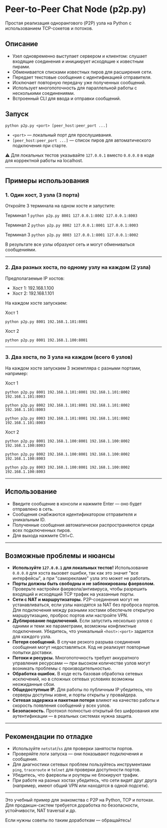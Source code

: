 # Peer-to-Peer Chat Node (p2p.py)

Простая реализация однорангового (P2P) узла на Python с использованием TCP-сокетов и потоков.

## Описание

- Узел одновременно выступает сервером и клиентом: слушает входящие соединения и инициирует исходящие к известным пирами.
- Обменивается списками известных пиров для расширения сети.
- Передает текстовые сообщения с идентификацией отправителя.
- Исключает повторную передачу уже полученных сообщений.
- Использует многопоточность для параллельной работы с несколькими соединениями.
- Встроенный CLI для ввода и отправки сообщений.

## Запуск

`python p2p.py <port> [peer_host:peer_port ...]`

- `<port>` — локальный порт для прослушивания.
- `[peer_host:peer_port ...]` — список пиров для автоматического подключения при старте.

⚠️ Для локальных тестов указывайте `127.0.0.1` вместо `0.0.0.0` в коде для корректной работы на localhost.

---

## Примеры использования

### 1. Один хост, 3 узла (3 порта)

Откройте 3 терминала на одном хосте и запустите:

Терминал 1
`python p2p.py 8001 127.0.0.1:8002 127.0.0.1:8003`

Терминал 2
`python p2p.py 8002 127.0.0.1:8001 127.0.0.1:8003`

Терминал 3
`python p2p.py 8003 127.0.0.1:8001 127.0.0.1:8002`

В результате все узлы образуют сеть и могут обмениваться сообщениями.

---

### 2. Два разных хоста, по одному узлу на каждом (2 узла)

Предполагаемые IP хостов:

- Хост 1: 192.168.1.100
- Хост 2: 192.168.1.101

На каждом хосте запускаем:

Хост 1

`python p2p.py 8001 192.168.1.101:8001`

Хост 2

`python p2p.py 8001 192.168.1.100:8001`

---

### 3. Два хоста, по 3 узла на каждом (всего 6 узлов)

На каждом хосте запускаем 3 экземпляра с разными портами, например:

Хост 1

`python p2p.py 8001 192.168.1.101:8001 192.168.1.101:8002 192.168.1.101:8003`

`python p2p.py 8002 192.168.1.101:8001 192.168.1.101:8002 192.168.1.101:8003`

`python p2p.py 8003 192.168.1.101:8001 192.168.1.101:8002 192.168.1.101:8003`

Хост 2

`python p2p.py 8001 192.168.1.100:8001 192.168.1.100:8002 192.168.1.100:8003`

`python p2p.py 8002 192.168.1.100:8001 192.168.1.100:8002 192.168.1.100:8003`

`python p2p.py 8003 192.168.1.100:8001 192.168.1.100:8002 192.168.1.100:8003`

---

## Использование

- Введите сообщение в консоли и нажмите Enter — оно будет отправлено в сеть.
- Сообщения снабжаются идентификатором отправителя и уникальным ID.
- Полученные сообщения автоматически распространяются среди всех подключенных пиров.
- Для выхода нажмите Ctrl+C.

---

## Возможные проблемы и нюансы

- **Используйте `127.0.0.1` для локальных тестов!** Использование `0.0.0.0` для хоста вызовет ошибки, так как это значит "все интерфейсы", а при "саморекламе" узла это может не работать.
- **Порты должны быть свободны и не заблокированы фаерволом.** Проверьте настройки фаервола/антивируса, чтобы разрешить входящий и исходящий TCP трафик на указанные порты.
- **Сети с NAT и маршрутизаторы.** P2P-соединения могут не устанавливаться, если узлы находятся за NAT без проброса портов. Для подключения между разными хостами обеспечьте открытую маршрутизацию, проброс портов или настройте VPN.
- **Дублирование подключений.** Если запустить несколько узлов с одними и теми же параметрами, возможны конфликтные подключения. Убедитесь, что уникальный `<host>:<port>` задается для каждого узла.
- **Потеря сообщений.** В случае резкого разрыва соединения сообщения могут недоставляться. Код не реализует повторные попытки доставки.
- **Потоки и ресурсы.** Многопоточность требует аккуратного управления ресурсами — при высоком количестве узлов могут возникать проблемы с производительностью.
- **Обработка ошибок.** В коде есть базовая обработка сетевых исключений, но в сложных сетевых условиях возможны неожиданные сбои.
- **Общедоступные IP.** Для работы по публичным IP убедитесь, что серверы доступны извне, и порты открыты у провайдера.
- **Сетевая задержка и пакетная потеря** влияют на качество работы и скорость появления сообщений у всех узлов.
- **Безопасность.** Протокол полностью открытый без шифрования или аутентификации — в реальных системах нужна защита.

---

## Рекомендации по отладке

- Используйте `netstat`/`ss` для проверки занятости портов.
- Проверяйте логи запуска — они показывают подключения и сообщения.
- Для диагностики сетевых проблем пользуйтесь инструментами `ping`, `traceroute` и `telnet` для проверки доступности портов.
- Убедитесь, что фаерволы и роутеры не блокируют трафик.
- При работе на разных хостах убедитесь, что сети видят друг друга (например, имеют общий VPN или находятся в одной подсети).

---

Это учебный пример для знакомства с P2P на Python, TCP и потоках. Для продакшн-систем требуется доработка по безопасности, устойчивости, NAT traversal и др.

Если нужны советы по таким доработкам — обращайтесь!
